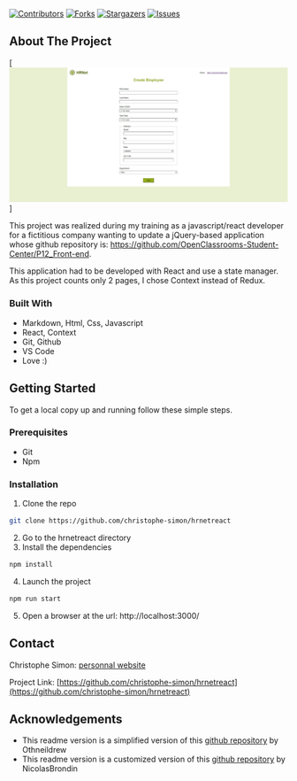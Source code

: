 <!-- PROJECT SHIELDS -->
<!--
*** This template uses markdown "reference style" links for readability.
*** Reference links are enclosed in brackets [ ] instead of parentheses ( ).
*** See the bottom of this document for the declaration of the reference variables
*** for contributors-url, forks-url, etc. This is an optional, concise syntax you may use.
*** https://www.markdownguide.org/basic-syntax/#reference-style-links
-->

[![Contributors][contributors-shield]][contributors-url] [![Forks][forks-shield]][forks-url] [![Stargazers][stars-shield]][stars-url] [![Issues][issues-shield]][issues-url]

<!-- ABOUT THE PROJECT -->

## About The Project

[![HRNet Screenshot][product-screenshot]]

This project was realized during my training as a javascript/react developer for a fictitious company wanting to update a jQuery-based application whose github repository is: https://github.com/OpenClassrooms-Student-Center/P12_Front-end.

This application had to be developed with React and use a state manager. As this project counts only 2 pages, I chose Context instead of Redux.

### Built With

- Markdown, Html, Css, Javascript
- React, Context
- Git, Github
- VS Code
- Love :)

<!-- GETTING STARTED -->

## Getting Started

To get a local copy up and running follow these simple steps.

### Prerequisites

- Git
- Npm

### Installation

1. Clone the repo

```sh
git clone https://github.com/christophe-simon/hrnetreact
```

2. Go to the hrnetreact directory
3. Install the dependencies

```sh
npm install
```

4. Launch the project

```sh
npm run start
```

5. Open a browser at the url: http://localhost:3000/

<!-- USAGE EXAMPLES -->
<!--## Usage

Use this space to show useful examples of how a project can be used. Additional screenshots, code examples and demos work well in this space. You may also link to more resources.

_For more examples, please refer to the [Documentation](https://example.com)_
-->

<!-- CONTACT -->

## Contact

Christophe Simon: [personnal website](https://www.csimon.info)

Project Link: [https://github.com/christophe-simon/hrnetreact](https://github.com/christophe-simon/hrnetreact)

<!-- ACKNOWLEDGEMENTS -->

## Acknowledgements

- This readme version is a simplified version of this [github repository](https://github.com/othneildrew/Best-README-Template) by Othneildrew
- This readme version is a customized version of this [github repository](https://github.com/NicolasBrondin/basic-readme-template) by NicolasBrondin

<!-- MARKDOWN LINKS & IMAGES -->
<!-- https://www.markdownguide.org/basic-syntax/#reference-style-links -->

[contributors-shield]: https://img.shields.io/github/contributors/christophe-simon/hrnetreact.svg?style=flat-square
[contributors-url]: https://github.com/christophe-simon/hrnetreact/graphs/contributors
[forks-shield]: https://img.shields.io/github/forks/christophe-simon/hrnetreact.svg?style=flat-square
[forks-url]: https://github.com/christophe-simon/hrnetreact/network/members
[stars-shield]: https://img.shields.io/github/stars/christophe-simon/hrnetreact.svg?style=flat-square
[stars-url]: https://github.com/christophe-simon/hrnetreact/stargazers
[issues-shield]: https://img.shields.io/github/issues/christophe-simon/hrnetreact.svg?style=flat-square
[issues-url]: https://github.com/christophe-simon/hrnetreact/issues
[product-screenshot]: docs/screenshot.jpg
